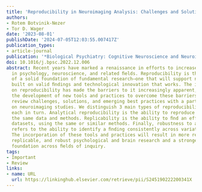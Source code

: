 ```yaml
---
title: 'Reproducibility in Neuroimaging Analysis: Challenges and Solutions'
authors:
- Rotem Botvinik-Nezer
- Tor D. Wager
date: '2023-08-01'
publishDate: '2024-07-05T12:03:55.007417Z'
publication_types:
- article-journal
publication: '*Biological Psychiatry: Cognitive Neuroscience and Neuroimaging*'
doi: 10.1016/j.bpsc.2022.12.006
abstract: Recent years have marked a renaissance in efforts to increase research reproducibility
  in psychology, neuroscience, and related ﬁelds. Reproducibility is the cornerstone
  of a solid foundation of fundamental research—one that will support new theories
  built on valid ﬁndings and technological innovation that works. The increased focus
  on reproducibility has made the barriers to it increasingly apparent, along with
  the development of new tools and practices to overcome these barriers. Here, we
  review challenges, solutions, and emerging best practices with a particular emphasis
  on neuroimaging studies. We distinguish 3 main types of reproducibility, discussing
  each in turn. Analytical reproducibility is the ability to reproduce ﬁndings using
  the same data and methods. Replicability is the ability to ﬁnd an effect in new
  datasets, using the same or similar methods. Finally, robustness to analytical variability
  refers to the ability to identify a ﬁnding consistently across variation in methods.
  The incorporation of these tools and practices will result in more reproducible,
  replicable, and robust psychological and brain research and a stronger scientiﬁc
  foundation across ﬁelds of inquiry.
tags:
- Important
- Review
links:
- name: URL
  url: https://linkinghub.elsevier.com/retrieve/pii/S245190222200341X
---
```

